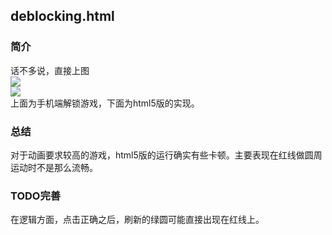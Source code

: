 ## deblocking.html ##
### 简介 ###
话不多说，直接上图  
![](http://imgsrc.baidu.com/forum/w%3D580/sign=96545294222dd42a5f0901a3333a5b2f/23eca2014c086e065ceb38b605087bf40bd1cb05.jpg)  
![](http://imgsrc.baidu.com/forum/w%3D580/sign=d289e36f0bf431adbcd243317b37ac0f/92829b529822720e6ccde4077ccb0a46f31fab45.jpg)  
上面为手机端解锁游戏，下面为html5版的实现。

### 总结 ###
对于动画要求较高的游戏，html5版的运行确实有些卡顿。主要表现在红线做圆周运动时不是那么流畅。

### TODO完善 ###
在逻辑方面，点击正确之后，刷新的绿圆可能直接出现在红线上。